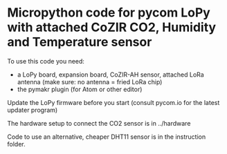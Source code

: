 # Micropython code for pycom LoPy with attached CoZIR CO2, Humidity and Temperature sensor

To use this code you need:
- a LoPy board, expansion board, CoZIR-AH sensor, attached LoRa antenna (make sure: no antenna = fried LoRa chip)
- the pymakr plugin (for Atom or other editor)

Update the LoPy firmware before you start (consult pycom.io for the latest updater program)

The hardware setup to connect the CO2 sensor is in ../hardware

Code to use an alternative, cheaper DHT11 sensor is in the instruction folder.
